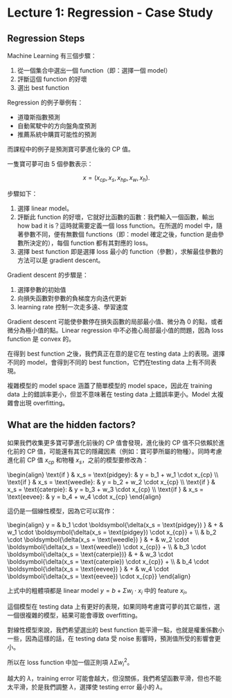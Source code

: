# Lecture 1: Regression - Case Study

## Regression Steps

Machine Learning 有三個步驟：

1. 從一個集合中選出一個 function（即：選擇一個 model）
2. 評斷這個 function 的好壞
3. 選出 best function

Regression 的例子舉例有：

- 道瓊斯指數預測
- 自動駕駛中的方向盤角度預測
- 推薦系統中購買可能性的預測

而課程中的例子是預測寶可夢進化後的 CP 值。

一隻寶可夢可由 5 個參數表示：

$$x = (x_{cp}, x_s, x_{hp}, x_w, x_h).$$

步驟如下：

1. 選擇 linear model。
2. 評斷此 function 的好壞，它就好比函數的函數：我們輸入一個函數，輸出 how bad it is？這時就需要定義一個 loss function。在所選的 model 中，隨著參數不同，便有無數個 functions（即：model 確定之後，function 是由參數所決定的），每個 function 都有其對應的 loss。
3. 選擇 best function 即是選擇 loss 最小的 function（參數），求解最佳參數的方法可以是 gradient descent。

Gradient descent 的步驟是：

1. 選擇參數的初始值
2. 向損失函數對參數的負梯度方向迭代更新
3. learning rate 控制一次走多遠、學習速度

Gradient descent 可能使參數停在損失函數的局部最小值、微分為 $0$ 的點，或者微分為極小值的點。Linear regression 中不必擔心局部最小值的問題，因為 loss function 是 convex 的。

在得到 best function 之後，我們真正在意的是它在 testing data 上的表現。選擇不同的 model，會得到不同的 best function，它們在testing data 上有不同表現。

複雜模型的 model space 涵蓋了簡單模型的 model space，因此在 training data 上的錯誤率更小，但並不意味著在 testing data 上錯誤率更小。Model 太複雜會出現 overfitting。

## What are the hidden factors?

如果我們收集更多寶可夢進化前後的 CP 值會發現，進化後的 CP 值不只依賴於進化前的 CP 值，可能還有其它的隱藏因素（例如：寶可夢所屬的物種）。同時考慮進化前 CP 值 $x_{cp}$ 和物種 $x_s$，之前的模型要修改為：

\begin{align}
\text{if } & x_s = \text{pidgey}:   & y = b_1 + w_1 \cdot x_{cp} \\\\
\text{if } & x_s = \text{weedle}:   & y = b_2 + w_2 \cdot x_{cp} \\\\
\text{if } & x_s = \text{caterpie}: & y = b_3 + w_3 \cdot x_{cp} \\\\
\text{if } & x_s = \text{eevee}:    & y = b_4 + w_4 \cdot x_{cp}
\end{align}

這仍是一個線性模型，因為它可以寫作：

\begin{align}
y = & b_1 \cdot \boldsymbol{\delta(x_s = \text{pidgey})  } & + & w_1 \cdot \boldsymbol{\delta(x_s = \text{pidgey})   \cdot x_{cp}} + \\\\
    & b_2 \cdot \boldsymbol{\delta(x_s = \text{weedle})  } & + & w_2 \cdot \boldsymbol{\delta(x_s = \text{weedle})   \cdot x_{cp}} + \\\\
    & b_3 \cdot \boldsymbol{\delta(x_s = \text{caterpie})} & + & w_3 \cdot \boldsymbol{\delta(x_s = \text{caterpie}) \cdot x_{cp}} + \\\\
    & b_4 \cdot \boldsymbol{\delta(x_s = \text{eevee})   } & + & w_4 \cdot \boldsymbol{\delta(x_s = \text{eevee})    \cdot x_{cp}}
\end{align}

上式中的粗體項都是 linear model $y = b + \Sigma w_i \cdot x_i$ 中的 feature $x_i$。

這個模型在 testing data 上有更好的表現，如果同時考慮寶可夢的其它屬性，選一個很複雜的模型，結果可能會導致 overfitting。

對線性模型來說，我們希望選出的 best function 能平滑一點，也就是權重係數小一些，因為這樣的話，在 testing data 受 noise 影響時，預測值所受的影響會更小。

所以在 loss function 中加一個正則項 $\lambda\Sigma w_i^2$。

越大的 $\lambda$，training error 可能會越大，但沒關係，我們希望函數平滑，但也不能太平滑，於是我們調整 $\lambda$，選擇使 testing error 最小的 $\lambda$。
